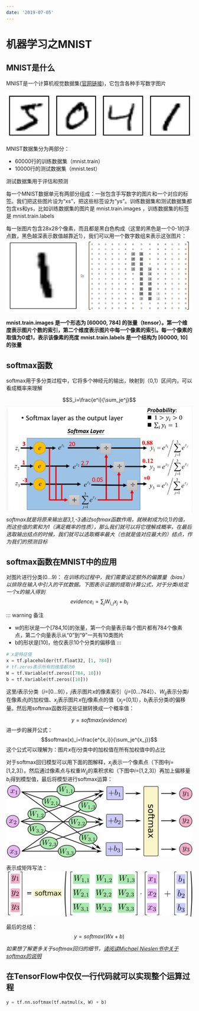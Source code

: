 ```yaml
---
date: '2019-07-05'
---
```

# 机器学习之MNIST

## MNIST是什么

 MNIST是一个计算机视觉数据集([官网链接](http://yann.lecun.com/exdb/mnist/))，它包含各种手写数字图片

![An image](../../assets/images/MachineLearning/mnist_1.png)

MNIST数据集分为两部分：

- 60000行的训练数据集（mnist.train）
- 10000行的测试数据集（mnist.test）

测试数据集用于评估和预测

每一个MNIST数据单元有两部分组成：一张包含手写数字的图片和一个对应的标签。我们把这些图片设为“xs”，把这些标签设为“ys”。训练数据集和测试数据集都包含xs和ys，比如训练数据集的图片是 mnist.train.images ，训练数据集的标签是 mnist.train.labels

每一张图片包含28x28个像素，而且都是黑白色构成（这里的黑色是一个0-1的浮点数，黑色越深表示数值越靠近1），我们可以用一个数字数组来表示这张图片：
![An image](../../assets/images/MachineLearning/mnist_2.png)

**mnist.train.images 是一个形态为  [60000, 784] 的张量（tensor）。第一个维度表示图片个数的索引，第二个维度表示图片中每一个像素的索引。每一个像素的取值为0或1，表示该像素的亮度**
**mnist.train.labels 是一个结构为 [60000, 10] 的张量**

## softmax函数

 softmax用于多分类过程中，它将多个神经元的输出，映射到（0,1）区间内，可以看成概率来理解

$$S_i=\frac{e^i}{\sum_je^j}$$
![An image](../../assets/images/MachineLearning/mnist_3.png)
*softmax就是将原来输出是3,1,-3通过softmax函数作用，就映射成为(0,1)的值，而这些值的累和为1（满足概率的性质），那么我们就可以将它理解成概率，在最后选取输出结点的时候，我们就可以选取概率最大（也就是值对应最大的）结点，作为我们的预测目标*

## softmax函数在MNIST中的应用

对图片进行分类(0...9)：
*在训练的过程中，我们需要设定额外的偏置量（bias）以排除在输入中引入的干扰数据。下图表示证据的提取计算公式，对于分类$i$给定一个$x$的输入得到*
$$evidence_i=\sum_jW_{i,j}x_j+b_i$$

::: warning 备注

- w的形状是一个[784,10]的张量，第一个向量表示每个图片都有784个像素点，第二个向量表示从“0”到“9”一共有10类图片
- b的形状是[10]，他仅表示10个分类的偏移值
:::

```python
# x是特征值
x = tf.placeholder(tf.float32, [1, 784])
# tf.zeros表示所有的维度都为0 
W = tf.Variable(tf.zeros([784, 10]))
b = tf.Variable(tf.zeros([10]))
```

这里$i$表示分类（$i$=[0...9]），$j$表示图片$x$的像素索引（$j$=[0...784]）、$W_{ij}$表示分类$i$在像素点$j$的加权值、$x_j$表示图片$x$在$j$像素点的值（$x_j$=[0,1]），$b_i$表示分类$i$的偏移量。然后用softmax函数将这些证据转换成一个概率值：

$$y=softmax(evidence)$$
进一步的展开公式：
$$softmax(x)_i=\frac{e^{x_i}}{\sum_je^{x_j}}$$
这个公式可以理解为：图片$x$在$i$分类中的加权值在所有加权值中的占比

对于softmax回归模型可以用下面的图解释，$x_j$表示一个像素点（下图中$j$=[1,2,3]）。然后通过像素点与权重$W_{ij}$的乘积求和（下图中$i$=[1,2,3]）再加上偏移量$b_i$得到模型值，最后将模型进行softmax运算：
![An image](../../assets/images/MachineLearning/mnist_4.png)

表示成矩阵写法：
![An image](../../assets/images/MachineLearning/mnist_5.png)

最后的总结：
$$y=softmax(Wx+b)$$

*如果想了解更多关于softmax回归的细节，[请阅读Michael Nieslen书中关于softmax的说明](http://neuralnetworksanddeeplearning.com/chap3.html#softmax)*

## 在TensorFlow中仅仅一行代码就可以实现整个运算过程

```python
y = tf.nn.softmax(tf.matmul(x, W) + b)
```
